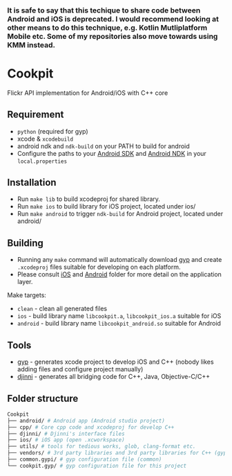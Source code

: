 ### It is safe to say that this techique to share code between Android and iOS is deprecated. I would recommend looking at other means to do this technique, e.g. Kotlin Mutliplatform Mobile etc. Some of my repositories also move towards using KMM instead.

# Cookpit
Flickr API implementation for Android/iOS with C++ core

## Requirement
* `python` (required for gyp)
* xcode & `xcodebuild`
* android ndk and `ndk-build` on your PATH to build for android
* Configure the paths to your [Android SDK](http://developer.android.com/sdk/installing/index.html)
  and [Android NDK](http://developer.android.com/tools/sdk/ndk/index.html) in your `local.properties`

## Installation
* Run `make lib` to build xcodeproj for shared library.
* Run `make ios` to build library for iOS project, located under ios/
* Run `make android` to trigger `ndk-build` for Android project, located under android/

## Building
* Running any `make` command will automatically download [gyp](https://code.google.com/p/gyp/) and create
`.xcodeproj` files suitable for developing on each platform.
* Please consult [iOS](https://github.com/kittinunf/Cookpit/blob/master/ios/README.md) and [Android](https://github.com/kittinunf/Cookpit/blob/master/android/README.md) folder for more detail on the application layer.

Make targets:
* `clean` - clean all generated files
* `ios` - build library name `libcookpit.a`, `libcookpit_ios.a` suitable for iOS
* `android` - build library name `libcookpit_android.so` suitable for Android

## Tools
* [gyp](https://code.google.com/p/gyp/) - generates xcode project to develop iOS and C++ (nobody likes adding files and configure project manually)
* [djinni](https://github.com/dropbox/djinni) - generates all bridging code for C++, Java, Objective-C/C++

## Folder structure
```bash
Cookpit
├── android/ # Android app (Android studio project)
├── cpp/ # Core cpp code and xcodeproj for develop C++
├── djinni/ # Djinni's interface files
├── ios/ # iOS app (open .xcworkspace)
├── utils/ # tools for tedious works, glob, clang-format etc.
├── vendors/ # 3rd party libraries and 3rd party libraries for C++ (gyp, djinni is also here)
├── common.gypi/ # gyp configuration file (common)
└── cookpit.gyp/ # gyp configuration file for this project
```
